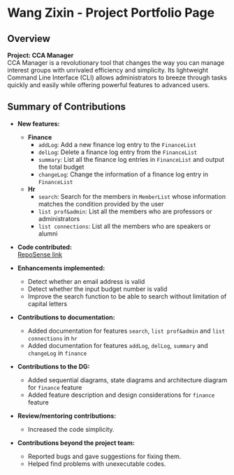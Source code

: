 # Wang Zixin - Project Portfolio Page 
 
## Overview
**Project: CCA Manager**  
CCA Manager is a revolutionary tool that changes the way you can manage interest groups with unrivaled efficiency and simplicity. 
Its lightweight Command Line Interface (CLI) allows administrators to breeze through tasks quickly and easily while offering powerful features to advanced users.



## Summary of Contributions
* **New features:**  
    * **Finance**  
        * `addLog`: Add a new finance log entry to the `FinanceList`  
        * `delLog`: Delete a finance log entry from the `FinanceList`  
        * `summary`: List all the finance log entries in `FinanceList` and output the total budget  
        * `changeLog`: Change the information of a finance log entry in `FinanceList`  
    * **Hr**  
        * `search`: Search for the members in `MemberList` whose information matches the condition provided by the user  
        * `list prof&admin`: List all the members who are professors or administrators  
        * `list connections`: List all the members who are speakers or alumni  


* **Code contributed:**  
[RepoSense link](https://nus-cs2113-ay2021s1.github.io/tp-dashboard/#breakdown=true&search=wangzixin67&sort=groupTitle&sortWithin=title&since=2020-09-27&timeframe=commit&mergegroup=&groupSelect=groupByRepos&checkedFileTypes=docs~functional-code~test-code~other)  


* **Enhancements implemented:**  
    * Detect whether an email address is valid  
    * Detect whether the input budget number is valid  
    * Improve the search function to be able to search without limitation of capital letters  
  
    
* **Contributions to documentation:**  
    * Added documentation for features `search`, `list prof&admin` and `list connections` in `hr`  
    * Added documentation for features `addLog`, `delLog`, `summary` and `changeLog` in `finance`  
    
    
* **Contributions to the DG:**  
    * Added sequential diagrams, state diagrams and architecture diagram for `finance` feature  
    * Added feature description and design considerations for `finance` feature  
    
    
* **Review/mentoring contributions:**  
    * Increased the code simplicity.  
    
    
* **Contributions beyond the project team:**  
    * Reported bugs and gave suggestions for fixing them.  
    * Helped find problems with unexecutable codes.  
